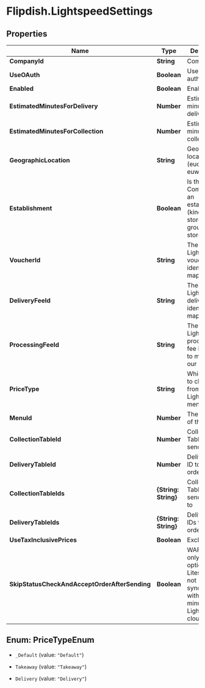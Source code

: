 # Flipdish.LightspeedSettings

## Properties
Name | Type | Description | Notes
------------ | ------------- | ------------- | -------------
**CompanyId** | **String** | Company Id | [optional] 
**UseOAuth** | **Boolean** | Use OAuth for authentication | [optional] 
**Enabled** | **Boolean** | Enabled | [optional] 
**EstimatedMinutesForDelivery** | **Number** | Estimated minutes for delivery | [optional] 
**EstimatedMinutesForCollection** | **Number** | Estimated minutes for collection | [optional] 
**GeographicLocation** | **String** | Geographic location (euc1, nae1, euw2, ....)) | [optional] 
**Establishment** | **Boolean** | Is the CompanyId an establishment (kind of the store of a group of store) | [optional] 
**VoucherId** | **String** | The Lightspeed voucher identifier to map with our | [optional] 
**DeliveryFeeId** | **String** | The Lightspeed delivery fee identifier to map with our | [optional] 
**ProcessingFeeId** | **String** | The Lightspeed processing fee identifier to map with our | [optional] 
**PriceType** | **String** | Which price to choose from Lightspeed menu | [optional] 
**MenuId** | **Number** | The menu id of the store | [optional] 
**CollectionTableId** | **Number** | Collection Table ID to send orders | [optional] 
**DeliveryTableId** | **Number** | Delivery Table ID to send orders | [optional] 
**CollectionTableIds** | **{String: String}** | Collection Table IDs to send orders to | [optional] 
**DeliveryTableIds** | **{String: String}** | Delivery Table IDs to send orders to | [optional] 
**UseTaxInclusivePrices** | **Boolean** | Exclude tax | [optional] 
**SkipStatusCheckAndAcceptOrderAfterSending** | **Boolean** | WARNING: only use this option if the Liteserver is not synchronizing within max 5 minutes with Lightspeed cloud! | [optional] 


<a name="PriceTypeEnum"></a>
## Enum: PriceTypeEnum


* `_Default` (value: `"Default"`)

* `Takeaway` (value: `"Takeaway"`)

* `Delivery` (value: `"Delivery"`)




